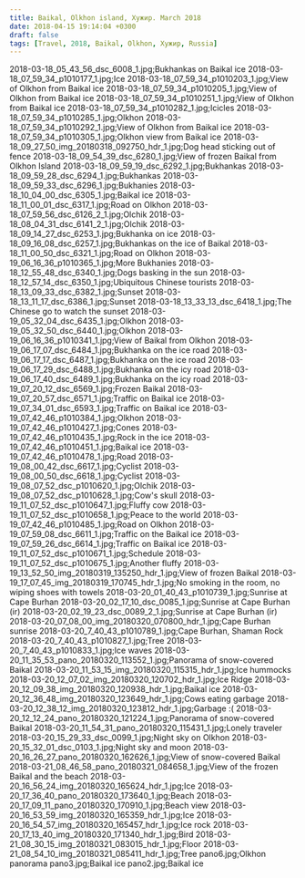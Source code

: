 ```yaml
---
title: Baikal, Olkhon island, Хужир. March 2018
date: 2018-04-15 19:14:04 +0300
draft: false
tags: [Travel, 2018, Baikal, Olkhon, Хужир, Russia]
---
```

2018-03-18_05_43_56_dsc_6008_1.jpg;Bukhankas on Baikal ice
2018-03-18_07_59_34_p1010177_1.jpg;Ice
2018-03-18_07_59_34_p1010203_1.jpg;View of Olkhon from Baikal ice
2018-03-18_07_59_34_p1010205_1.jpg;View of Olkhon from Baikal ice
2018-03-18_07_59_34_p1010251_1.jpg;View of Olkhon from Baikal ice
2018-03-18_07_59_34_p1010282_1.jpg;Icicles
2018-03-18_07_59_34_p1010285_1.jpg;Olkhon
2018-03-18_07_59_34_p1010292_1.jpg;View of Olkhon from Baikal ice
2018-03-18_07_59_34_p1010305_1.jpg;Olkhon view from Baikal ice
2018-03-18_09_27_50_img_20180318_092750_hdr_1.jpg;Dog head sticking out of fence
2018-03-18_09_54_39_dsc_6280_1.jpg;View of frozen Baikal from Olkhon Island
2018-03-18_09_59_19_dsc_6292_1.jpg;Bukhankas
2018-03-18_09_59_28_dsc_6294_1.jpg;Bukhankas
2018-03-18_09_59_33_dsc_6296_1.jpg;Bukhanies
2018-03-18_10_04_00_dsc_6305_1.jpg;Baikal ice
2018-03-18_11_00_01_dsc_6317_1.jpg;Road on Olkhon
2018-03-18_07_59_56_dsc_6126_2_1.jpg;Olchik
2018-03-18_08_04_31_dsc_6141_2_1.jpg;Olchik
2018-03-18_09_14_27_dsc_6253_1.jpg;Bukhanka on ice
2018-03-18_09_16_08_dsc_6257_1.jpg;Bukhankas on the ice of Baikal
2018-03-18_11_00_50_dsc_6321_1.jpg;Road on Olkhon
2018-03-19_06_16_36_p1010365_1.jpg;More Bukhanies
2018-03-18_12_55_48_dsc_6340_1.jpg;Dogs basking in the sun
2018-03-18_12_57_14_dsc_6350_1.jpg;Ubiquitous Chinese tourists
2018-03-18_13_09_33_dsc_6382_1.jpg;Sunset
2018-03-18_13_11_17_dsc_6386_1.jpg;Sunset
2018-03-18_13_33_13_dsc_6418_1.jpg;The Chinese go to watch the sunset
2018-03-19_05_32_04_dsc_6435_1.jpg;Olkhon
2018-03-19_05_32_50_dsc_6440_1.jpg;Olkhon
2018-03-19_06_16_36_p1010341_1.jpg;View of Baikal from Olkhon
2018-03-19_06_17_07_dsc_6484_1.jpg;Bukhanka on the ice road
2018-03-19_06_17_17_dsc_6487_1.jpg;Bukhanka on the ice road
2018-03-19_06_17_29_dsc_6488_1.jpg;Bukhanka on the icy road
2018-03-19_06_17_40_dsc_6489_1.jpg;Bukhanka on the icy road
2018-03-19_07_20_12_dsc_6569_1.jpg;Frozen Baikal
2018-03-19_07_20_57_dsc_6571_1.jpg;Traffic on Baikal ice
2018-03-19_07_34_01_dsc_6593_1.jpg;Traffic on Baikal ice
2018-03-19_07_42_46_p1010384_1.jpg;Olkhon
2018-03-19_07_42_46_p1010427_1.jpg;Cones
2018-03-19_07_42_46_p1010435_1.jpg;Rock in the ice
2018-03-19_07_42_46_p1010451_1.jpg;Baikal ice
2018-03-19_07_42_46_p1010478_1.jpg;Road
2018-03-19_08_00_42_dsc_6617_1.jpg;Cyclist
2018-03-19_08_00_50_dsc_6618_1.jpg;Cyclist
2018-03-19_08_07_52_dsc_p1010620_1.jpg;Olchik
2018-03-19_08_07_52_dsc_p1010628_1.jpg;Cow's skull
2018-03-19_11_07_52_dsc_p1010647_1.jpg;Fluffy cow
2018-03-19_11_07_52_dsc_p1010658_1.jpg;Peace to the world
2018-03-19_07_42_46_p1010485_1.jpg;Road on Olkhon
2018-03-19_07_59_08_dsc_6611_1.jpg;Traffic on the Baikal ice
2018-03-19_07_59_26_dsc_6614_1.jpg;Traffic on Baikal ice
2018-03-19_11_07_52_dsc_p1010671_1.jpg;Schedule
2018-03-19_11_07_52_dsc_p1010675_1.jpg;Another fluffy
2018-03-19_13_52_50_img_20180319_135250_hdr_1.jpg;View of frozen Baikal
2018-03-19_17_07_45_img_20180319_170745_hdr_1.jpg;No smoking in the room, no wiping shoes with towels
2018-03-20_01_40_43_p1010739_1.jpg;Sunrise at Cape Burhan
2018-03-20_02_17_10_dsc_0085_1.jpg;Sunrise at Cape Burhan (ir)
2018-03-20_02_19_23_dsc_0089_2_1.jpg;Sunrise at Cape Burhan (ir)
2018-03-20_07_08_00_img_20180320_070800_hdr_1.jpg;Cape Burhan sunrise
2018-03-20_7_40_43_p1010789_1.jpg;Cape Burhan, Shaman Rock
2018-03-20_7_40_43_p1010827_1.jpg;Tree
2018-03-20_7_40_43_p1010833_1.jpg;Ice waves
2018-03-20_11_35_53_pano_20180320_113552_1.jpg;Panorama of snow-covered Baikal
2018-03-20_11_53_15_img_20180320_115315_hdr_1.jpg;Ice hummocks
2018-03-20_12_07_02_img_20180320_120702_hdr_1.jpg;Ice Ridge
2018-03-20_12_09_38_img_20180320_120938_hdr_1.jpg;Baikal ice
2018-03-20_12_36_48_img_20180320_123649_hdr_1.jpg;Cows eating garbage
2018-03-20_12_38_12_img_20180320_123812_hdr_1.jpg;Garbage :(
2018-03-20_12_12_24_pano_20180320_121224_1.jpg;Panorama of snow-covered Baikal
2018-03-20_11_54_31_pano_20180320_115431_1.jpg;Lonely traveler
2018-03-20_15_29_33_dsc_0099_1.jpg;Night sky on Olkhon
2018-03-20_15_32_01_dsc_0103_1.jpg;Night sky and moon
2018-03-20_16_26_27_pano_20180320_162626_1.jpg;View of snow-covered Baikal
2018-03-21_08_46_58_pano_20180321_084658_1.jpg;View of the frozen Baikal and the beach
2018-03-20_16_56_24_img_20180320_165624_hdr_1.jpg;Ice
2018-03-20_17_36_40_pano_20180320_173640_1.jpg;Beach
2018-03-20_17_09_11_pano_20180320_170910_1.jpg;Beach view
2018-03-20_16_53_59_img_20180320_165359_hdr_1.jpg;Ice
2018-03-20_16_54_57_img_20180320_165457_hdr_1.jpg;Ice rock
2018-03-20_17_13_40_img_20180320_171340_hdr_1.jpg;Bird
2018-03-21_08_30_15_img_20180321_083015_hdr_1.jpg;Floor
2018-03-21_08_54_10_img_20180321_085411_hdr_1.jpg;Tree
pano6.jpg;Olkhon panorama
pano3.jpg;Baikal ice
pano2.jpg;Baikal ice